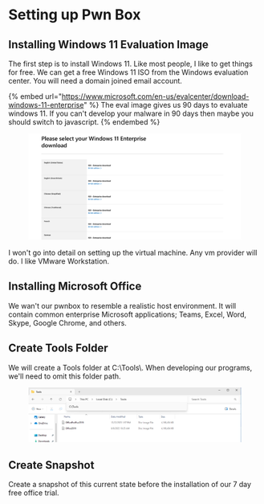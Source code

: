 # Setting up Pwn Box



## Installing Windows 11 Evaluation Image

The first step is to install Windows 11. Like most people, I like to get things for free. We can get a free Windows 11 ISO from the Windows evaluation center. You will need a domain joined email account.

{% embed url="https://www.microsoft.com/en-us/evalcenter/download-windows-11-enterprise" %}
The eval image gives us 90 days to evaluate windows 11. If you can't develop your malware in 90 days then maybe you should switch to  javascript.
{% endembed %}

<figure><img src="../../.gitbook/assets/image (1) (1) (1) (1) (1) (1) (1) (1) (1) (1) (1) (1) (1) (1) (1) (1) (1) (1) (1) (1) (1) (1) (1).png" alt=""><figcaption></figcaption></figure>

I won't go into detail on setting up the virtual machine. Any vm provider will do. I like VMware Workstation.



## Installing Microsoft Office

We wan't our pwnbox to resemble a realistic host environment. It will contain common enterprise Microsoft applications; Teams, Excel, Word, Skype, Google Chrome, and others.



## Create Tools Folder

We will create a Tools folder at C:\Tools\\. When developing our programs, we'll need to omit this folder path.

<figure><img src="../../.gitbook/assets/image (1) (1) (1) (1) (1) (1) (1) (1) (1) (1) (1) (1) (1) (1) (1) (1) (1) (1) (1) (1) (1) (1).png" alt=""><figcaption></figcaption></figure>



## Create Snapshot

Create a snapshot of this current state before the installation of our 7 day free office trial.&#x20;
